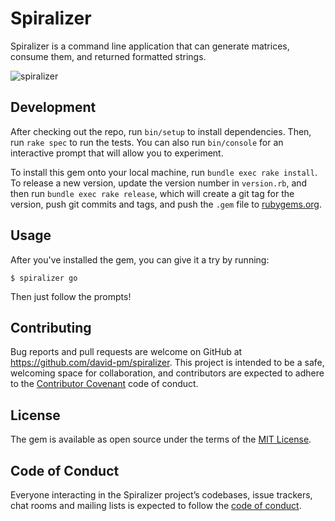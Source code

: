 # Spiralizer

Spiralizer is a command line application that can generate matrices, consume them, and returned formatted strings.

![spiralizer](https://s3.amazonaws.com/uploads.sellbrite.com/7999/go.png)

## Development

After checking out the repo, run `bin/setup` to install dependencies. Then, run `rake spec` to run the tests. You can also run `bin/console` for an interactive prompt that will allow you to experiment.

To install this gem onto your local machine, run `bundle exec rake install`. To release a new version, update the version number in `version.rb`, and then run `bundle exec rake release`, which will create a git tag for the version, push git commits and tags, and push the `.gem` file to [rubygems.org](https://rubygems.org).

## Usage

After you've installed the gem, you can give it a try by running:

    $ spiralizer go

Then just follow the prompts!

## Contributing

Bug reports and pull requests are welcome on GitHub at https://github.com/david-pm/spiralizer. This project is intended to be a safe, welcoming space for collaboration, and contributors are expected to adhere to the [Contributor Covenant](http://contributor-covenant.org) code of conduct.

## License

The gem is available as open source under the terms of the [MIT License](http://opensource.org/licenses/MIT).

## Code of Conduct

Everyone interacting in the Spiralizer project’s codebases, issue trackers, chat rooms and mailing lists is expected to follow the [code of conduct](https://github.com/[USERNAME]/spiralizer/blob/master/CODE_OF_CONDUCT.md).
